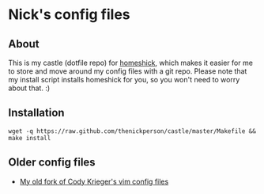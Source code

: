 # Nick's config files

## About
This is my castle (dotfile repo) for
[homeshick](https://github.com/andsens/homeshick), which makes it easier for me
to store and move around my config files with a git repo. Please note that my
install script installs homeshick for you, so you won't need to worry about
that. :)

## Installation
`wget -q https://raw.github.com/thenickperson/castle/master/Makefile && make install`

## Older config files
- [My old fork of Cody Krieger's vim config files](https://github.com/thenickperson/dotvim-old)
